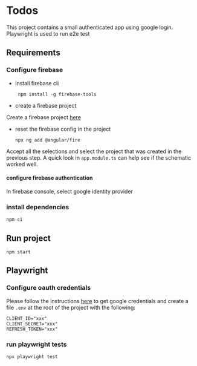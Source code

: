 # Todos

This project contains a small authenticated app using google login.
Playwright is used to run e2e test

## Requirements

### Configure firebase

- install firebase cli

       npm install -g firebase-tools

- create a firebase project

Create a firebase project [here](https://console.firebase.google.com/)

- reset the firebase config in the project

      npx ng add @angular/fire

Accept all the selections and select the project that was created in the previous step.
A quick look in `app.module.ts` can help see if the schematic worked well.

#### configure firebase authentication

In firebase console, select google identity provider

### install dependencies

    npm ci

## Run project

    npm start

## Playwright

### Configure oauth credentials

Please follow the instructions [here](https://docs.cypress.io/guides/end-to-end-testing/google-authentication) to get google credentials and create a file `.env` at the root of the project with the following:

    CLIENT_ID="xxx"
    CLIENT_SECRET="xxx"
    REFRESH_TOKEN="xxx"
### run playwright tests

    npx playwright test